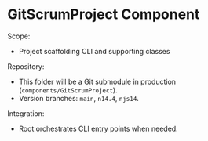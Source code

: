 # GitScrumProject Component

Scope:
- Project scaffolding CLI and supporting classes

Repository:
- This folder will be a Git submodule in production (`components/GitScrumProject`).
- Version branches: `main`, `n14.4`, `njs14`.

Integration:
- Root orchestrates CLI entry points when needed.